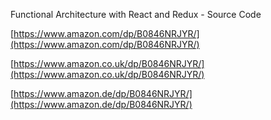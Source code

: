 Functional Architecture with React and Redux - Source Code

[https://www.amazon.com/dp/B0846NRJYR/](https://www.amazon.com/dp/B0846NRJYR/)

[https://www.amazon.co.uk/dp/B0846NRJYR/](https://www.amazon.co.uk/dp/B0846NRJYR/)

[https://www.amazon.de/dp/B0846NRJYR/](https://www.amazon.de/dp/B0846NRJYR/)